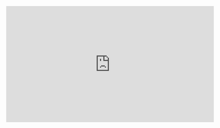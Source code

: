 <iframe width="560" height="315" src="https://www.youtube.com/embed/2H7p8aGlQdQ" title="YouTube video player" frameborder="0" allow="accelerometer; autoplay; clipboard-write; encrypted-media; gyroscope; picture-in-picture" allowfullscreen></iframe>
